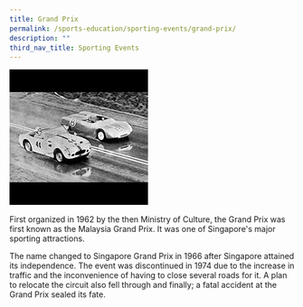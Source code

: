 ```yaml
---
title: Grand Prix
permalink: /sports-education/sporting-events/grand-prix/
description: ""
third_nav_title: Sporting Events
---
```

![Grand Prix](/images/Sport%20Education/Sporting%20Events/grand_prix.jpeg)

First organized in 1962 by the then Ministry of Culture, the Grand Prix was first known as the Malaysia Grand Prix. It was one of Singapore's major sporting attractions. 

The name changed to Singapore Grand Prix in 1966 after Singapore attained its independence. The event was discontinued in 1974 due to the increase in traffic and the inconvenience of having to close several roads for it. A plan to relocate the circuit also fell through and finally; a fatal accident at the Grand Prix sealed its fate.